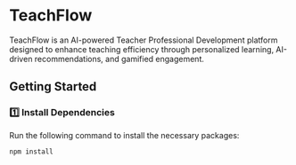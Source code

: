 # TeachFlow

TeachFlow is an AI-powered Teacher Professional Development platform designed to enhance teaching efficiency through personalized learning, AI-driven recommendations, and gamified engagement.

## Getting Started

### 1️⃣ Install Dependencies  
Run the following command to install the necessary packages:

```sh
npm install
